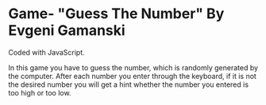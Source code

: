 # Game- "Guess The Number" By Evgeni Gamanski
Coded with JavaScript.

In this game you have to guess the number, which is randomly generated by the computer. After each number you enter through the keyboard, if it is not the desired number you will get a hint whether the number you entered is too high or too low.
